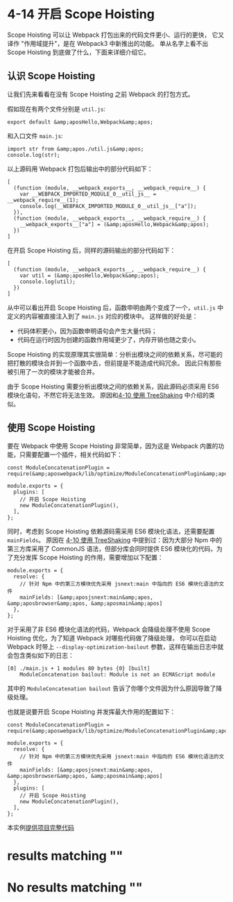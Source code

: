 
# 4-14 开启 Scope Hoisting

Scope Hoisting 可以让 Webpack 打包出来的代码文件更小、运行的更快，
它又译作 "作用域提升"，是在 Webpack3 中新推出的功能。
单从名字上看不出 Scope Hoisting 到底做了什么，下面来详细介绍它。

## 认识 Scope Hoisting

让我们先来看看在没有 Scope Hoisting 之前 Webpack 的打包方式。

假如现在有两个文件分别是 `util.js`:

```
export default &amp;aposHello,Webpack&amp;apos;

```

和入口文件 `main.js`:

```
import str from &amp;apos./util.js&amp;apos;
console.log(str);

```

以上源码用 Webpack 打包后输出中的部分代码如下：

```
[
  (function (module, __webpack_exports__, __webpack_require__) {
    var __WEBPACK_IMPORTED_MODULE_0__util_js__ = __webpack_require__(1);
    console.log(__WEBPACK_IMPORTED_MODULE_0__util_js__["a"]);
  }),
  (function (module, __webpack_exports__, __webpack_require__) {
    __webpack_exports__["a"] = (&amp;aposHello,Webpack&amp;apos);
  })
]

```

在开启 Scope Hoisting 后，同样的源码输出的部分代码如下：

```
[
  (function (module, __webpack_exports__, __webpack_require__) {
    var util = (&amp;aposHello,Webpack&amp;apos);
    console.log(util);
  })
]

```

从中可以看出开启 Scope Hoisting 后，函数申明由两个变成了一个，`util.js` 中定义的内容被直接注入到了 `main.js` 对应的模块中。
这样做的好处是：

- 代码体积更小，因为函数申明语句会产生大量代码；
- 代码在运行时因为创建的函数作用域更少了，内存开销也随之变小。

Scope Hoisting 的实现原理其实很简单：分析出模块之间的依赖关系，尽可能的把打散的模块合并到一个函数中去，但前提是不能造成代码冗余。
因此只有那些被引用了一次的模块才能被合并。

由于 Scope Hoisting 需要分析出模块之间的依赖关系，因此源码必须采用 ES6 模块化语句，不然它将无法生效。
原因和[4-10 使用 TreeShaking](4-10使用TreeShaking.html) 中介绍的类似。

## 使用 Scope Hoisting

要在 Webpack 中使用 Scope Hoisting 非常简单，因为这是 Webpack 内置的功能，只需要配置一个插件，相关代码如下：

```
const ModuleConcatenationPlugin = require(&amp;aposwebpack/lib/optimize/ModuleConcatenationPlugin&amp;apos);

module.exports = {
  plugins: [
    // 开启 Scope Hoisting
    new ModuleConcatenationPlugin(),
  ],
};

```

同时，考虑到 Scope Hoisting 依赖源码需采用 ES6 模块化语法，还需要配置 `mainFields`。
原因在 [4-10 使用 TreeShaking](4-10使用TreeShaking.html) 中提到过：因为大部分 Npm 中的第三方库采用了 CommonJS 语法，但部分库会同时提供 ES6 模块化的代码，为了充分发挥
Scope Hoisting 的作用，需要增加以下配置：

```
module.exports = {
  resolve: {
    // 针对 Npm 中的第三方模块优先采用 jsnext:main 中指向的 ES6 模块化语法的文件
    mainFields: [&amp;aposjsnext:main&amp;apos, &amp;aposbrowser&amp;apos, &amp;aposmain&amp;apos]
  },
};

```

对于采用了非 ES6 模块化语法的代码，Webpack 会降级处理不使用 Scope Hoisting 优化，为了知道 Webpack 对哪些代码做了降级处理，
你可以在启动 Webpack 时带上 `--display-optimization-bailout` 参数，这样在输出日志中就会包含类似如下的日志：

```
[0] ./main.js + 1 modules 80 bytes {0} [built]
    ModuleConcatenation bailout: Module is not an ECMAScript module

```

其中的 `ModuleConcatenation bailout` 告诉了你哪个文件因为什么原因导致了降级处理。

也就是说要开启 Scope Hoisting 并发挥最大作用的配置如下：

```
const ModuleConcatenationPlugin = require(&amp;aposwebpack/lib/optimize/ModuleConcatenationPlugin&amp;apos);

module.exports = {
  resolve: {
    // 针对 Npm 中的第三方模块优先采用 jsnext:main 中指向的 ES6 模块化语法的文件
    mainFields: [&amp;aposjsnext:main&amp;apos, &amp;aposbrowser&amp;apos, &amp;aposmain&amp;apos]
  },
  plugins: [
    // 开启 Scope Hoisting
    new ModuleConcatenationPlugin(),
  ],
};

```

> 
本实例[提供项目完整代码](http://webpack.wuhaolin.cn/4-14开启ScopeHoisting.zip)


#  results matching ""

# No results matching ""
